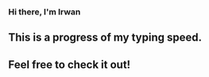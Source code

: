﻿### Hi there, I'm Irwan 
 
 ## This is a progress of my typing speed.
 ## Feel free to check it out!
